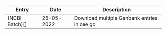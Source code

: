 | Entry | Date | Description
|---|---|---|
(NCBI Batch)[] | 25-05-2022 | Download multiple Genbank entries in one go |